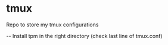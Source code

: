 # tmux

Repo to store my tmux configurations

-- Install tpm in the right directory (check last line of tmux.conf)
